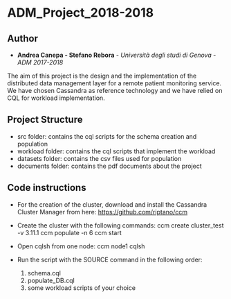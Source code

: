 # ADM_Project_2018-2018

## Author

* **Andrea Canepa - Stefano Rebora** - *Università degli studi di Genova - ADM 2017-2018*

The aim of this project is the design and the implementation of the distributed data management layer for
a remote patient monitoring service. We have chosen Cassandra as reference technology and we have relied 
on CQL for workload implementation.

## Project Structure
* src folder: contains the cql scripts for the schema creation and population
* workload folder: contains the cql scripts that implement the workload 
* datasets folder: contains the csv files used for population 
* documents folder: contains the pdf documents about the project

## Code instructions

* For the creation of the cluster, download and install the Cassandra Cluster Manager from here: https://github.com/riptano/ccm

* Create the cluster with the following commands:
	ccm create cluster_test -v 3.11.1
	ccm populate -n 6
	ccm start
	
* Open cqlsh from one node:
	ccm node1 cqlsh
	
* Run the script with the SOURCE command in the following order:
	1) schema.cql
	2) populate_DB.cql
	3) some workload scripts of your choice
 